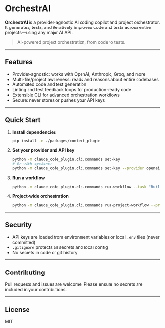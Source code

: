 # OrchestrAI

**OrchestrAI** is a provider-agnostic AI coding copilot and project orchestrator. It generates, tests, and iteratively improves code and tests across entire projects—using any major AI API.

> AI-powered project orchestration, from code to tests.

---

## Features
- Provider-agnostic: works with OpenAI, Anthropic, Groq, and more
- Multi-file/project awareness: reads and reasons about entire codebases
- Automated code and test generation
- Linting and test feedback loops for production-ready code
- Extensible CLI for advanced orchestration workflows
- Secure: never stores or pushes your API keys

---

## Quick Start

1. **Install dependencies**
   ```bash
   pip install -e ./packages/context_plugin
   ```
2. **Set your provider and API key**
   ```bash
   python -m claude_code_plugin.cli.commands set-key
   # Or with options:
   python -m claude_code_plugin.cli.commands set-key --provider openai --api-key sk-...
   ```
3. **Run a workflow**
   ```bash
   python -m claude_code_plugin.cli.commands run-workflow --task "Build a REST API in Python to manage a todo list"
   ```
4. **Project-wide orchestration**
   ```bash
   python -m claude_code_plugin.cli.commands run-project-workflow --project-dir /path/to/your/project --task "Add JWT authentication to all API endpoints"
   ```

---

## Security
- API keys are loaded from environment variables or local `.env` files (never committed)
- `.gitignore` protects all secrets and local config
- No secrets in code or git history

---

## Contributing
Pull requests and issues are welcome! Please ensure no secrets are included in your contributions.

---

## License
MIT 